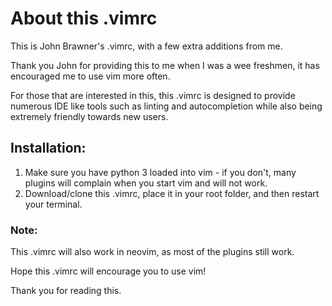 # About this .vimrc 
This is John Brawner's .vimrc, with a few extra additions from me. 

Thank you John for providing this to me when I was a wee freshmen, it has encouraged me to use vim more often.

For those that are interested in this, this .vimrc is designed to provide numerous IDE like tools such as linting and autocompletion while also being extremely friendly towards new users.

## Installation: 
1. Make sure you have python 3 loaded into vim - if you don't, many plugins will complain when you start vim and will not work.
2. Download/clone this .vimrc, place it in your root folder, and then restart your terminal.

### Note: 
This .vimrc will also work in neovim, as most of the plugins still work.

Hope this .vimrc will encourage you to use vim!

Thank you for reading this.


